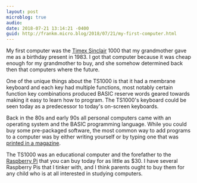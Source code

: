 ```yaml
---
layout: post
microblog: true
audio: 
date: 2018-07-21 13:14:21 -0400
guid: http://frankm.micro.blog/2018/07/21/my-first-computer.html
---
```

My first computer was the [Timex Sinclair](http://oldcomputers.net/ts1000.html) 1000 that my grandmother gave me as a birthday present in 1983. I got that computer because it was cheap enough for my grandmother to buy, and she somehow determined back then that computers where the future. 

One of the unique things about the TS1000 is that it had a membrane keyboard and each key had multiple functions, most notably certain function key combinations produced BASIC reserve words geared towards making it easy to learn how to program. The TS1000's keyboard could be seen today as a predecessor to today's on-screen keyboards. 

Back in the 80s and early 90s all personal computers came with an operating system and the BASIC programming language. While you could buy some pre-packaged software, the most common way to add programs to a computer was by either writing yourself or by typing one that was [printed in a magazine](https://arstechnica.com/staff/2012/12/first-encounter-compute-magazine-and-its-glorious-tedious-type-in-code/).

The TS1000 was an educational computer and the forefather to the [Raspberry Pi](https://www.raspberrypi.org/) that you can buy today for as little as $30. I have several Raspberry Pis that I tinker with, and I think parents ought to buy them for any child who is at all interested in studying computers. 
